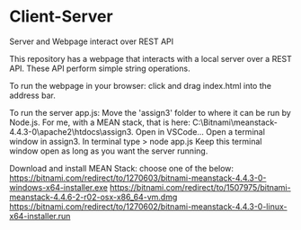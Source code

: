 # Client-Server
Server and Webpage interact over REST API

This repository has a webpage that interacts with a local server over a REST API.
These API perform simple string operations.

To run the webpage in your browser:
    click and drag index.html into the address bar.

To run the server app.js:
Move the 'assign3' folder to where it can be run by Node.js.
For me, with a MEAN stack, that is here:
C:\Bitnami\meanstack-4.4.3-0\apache2\htdocs\assign3.
Open in VSCode... Open a terminal window in assign3.
In terminal type > node app.js
Keep this terminal window open as long as you want the server running.


Download and install MEAN Stack:
choose one of the below:
https://bitnami.com/redirect/to/1270603/bitnami-meanstack-4.4.3-0-windows-x64-installer.exe
https://bitnami.com/redirect/to/1507975/bitnami-meanstack-4.4.6-2-r02-osx-x86_64-vm.dmg
https://bitnami.com/redirect/to/1270602/bitnami-meanstack-4.4.3-0-linux-x64-installer.run

